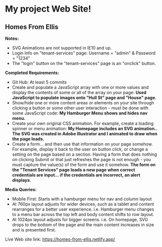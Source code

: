 <h1>My project Web Site!</h1>
<h2> Homes From Ellis</h2>

**Notes:**
* SVG Animations are not supported in IE10 and up.
* Login Info on "tenant-services" page: Username = "admin" & Password = "1234"
* The "login" button on the "tenant-services" page is an "onclick" button.

**Completed Requirements:**
* Git Hub: At least 5 commits 
* Create and populate a JavaScript array with one or more values and display the contents of some or all of the array on your page: **Used JavaScript to populate images onto "Hull St" page and "House" page.**
* Show/hide one or more content areas or elements on your site through clicking a button or some other user interaction - must be done with some JavaScript code: **My Hamburger Menu shows and hides nav menu.**
* Create your own original CSS animation. For example, create a loading spinner or menu animation: **My Homepage includes an SVG animation.. The SVG was created in Adobe Illustrator and I animated to draw when the page loads.**
* Create a form... and then use that information on your page somehow. For example, display it back to the user on button click, or change a setting on the page based on a section. Having a form that does nothing on clicking Submit or that just refreshes the page is not enough - you must capture the value(s) of the form and use it somehow. **The form on the "Tenant Services" page loads a new page when correct credentials are input... if the credentials are incorrect, an alert displays.**


**Media Queries:**
* Mobile First: Starts with a hamburger menu for nav and column layout
* At 760px layout adjusts for wider devices, such as a tablet and content rearranges for a better user experience. i.e. Hamburger menu changes to a menu bar across the top left and body content shifts to row layout.
* At 1024px layout adjusts for bigger screens. i.e. On homepage, SVG drops to the bottom of the page and the main content increases in size and is presented first.




Live Web site link: https://homes-from-ellis.netlify.app/
